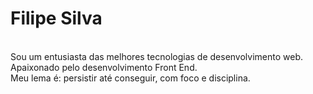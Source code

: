 # Filipe Silva

<!--
- 🔭 I’m currently working on ...
- 🌱
-->
<br>
Sou um entusiasta das melhores tecnologias de desenvolvimento web.
<br>
Apaixonado pelo desenvolvimento Front End.
<br>
Meu lema é: persistir até conseguir, com foco e disciplina.
<br><br>

<!--
- 👯 I’m looking to collaborate on ...
- 🤔 I’m looking for help with ...
- 💬 Ask me about ...
- 📫 How to reach me: ...
- 😄 Pronouns: ...
- ⚡ Fun fact: ...
-->

<!--
<div style="display: inline_block"><br>
  <a href="github.com/filipe5g">
  <img height="180em" src="https://github-readme-stats.vercel.app/api?username=filipe5g&show_icons=true&theme=dark&include_all_commits=true&count_private=true"/>
  <img height="180em" src="https://github-readme-stats.vercel.app/api/top-langs/?username=filipe5g&layout=compact&langs_count=16&theme=dark"/>
</div>
-->

<!-- <div style="display: inline_block"><br>
  <img align="center" alt="FiLiPe-HTML" height="40" width="50" src="https://raw.githubusercontent.com/devicons/devicon/master/icons/html5/html5-original.svg">
  <img align="center" alt="FiLiPe-CSS" height="40" width="50" src="https://raw.githubusercontent.com/devicons/devicon/master/icons/css3/css3-original.svg">
  <img align="center" alt="FiLiPe-Js" height="40" width="50" src="https://raw.githubusercontent.com/devicons/devicon/master/icons/javascript/javascript-plain.svg">
  <img align="center" alt="FiLiPe-React" height="40" width="50" src="https://raw.githubusercontent.com/devicons/devicon/master/icons/react/react-original.svg">
  <img align="center" alt="FiLiPe-Ts" height="40" width="50" src="https://raw.githubusercontent.com/devicons/devicon/master/icons/typescript/typescript-plain.svg">
-->
  <!--
  <img align="right" src="./tiro-medio-mulher-trabalhando-no-laptop_23-2150323516.png" height="160" width="240" style="object_fit: cover" 
  />
  -->
</div>
<!--
<div style="display: inline_block"><br>
  <a href="https://instagram.com/none" height="30" target="_blank"><img src="https://img.shields.io/badge/-Instagram-%23E4405F?style=for-the-badge&logo=instagram&logoColor=white" height="30" target="_blank"></a>
 <a href="https://discord.gg/wagxzStdcR" height="30" target="_blank"><img src="https://img.shields.io/badge/Discord-7289DA?style=for-the-badge&logo=discord&logoColor=white" height="30" target="_blank"></a> 
  <a href="https://www.linkedin.com/in/rafaella-ballerini-45875016a" target="_blank"><img src="https://img.shields.io/badge/-LinkedIn-%230077B5?style=for-the-badge&logo=linkedin&logoColor=white" height="30" target="_blank"></a> 
</div>
-->

